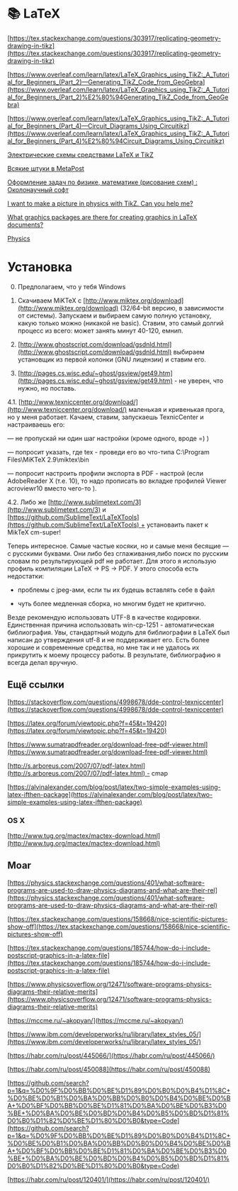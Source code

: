 # 📚 LaTeX

[https://tex.stackexchange.com/questions/303917/replicating-geometry-drawing-in-tikz](https://tex.stackexchange.com/questions/303917/replicating-geometry-drawing-in-tikz)

[https://www.overleaf.com/learn/latex/LaTeX_Graphics_using_TikZ:_A_Tutorial_for_Beginners_(Part_2)—Generating_TikZ_Code_from_GeoGebra](https://www.overleaf.com/learn/latex/LaTeX_Graphics_using_TikZ:_A_Tutorial_for_Beginners_(Part_2)%E2%80%94Generating_TikZ_Code_from_GeoGebra)

[https://www.overleaf.com/learn/latex/LaTeX_Graphics_using_TikZ:_A_Tutorial_for_Beginners_(Part_4)—Circuit_Diagrams_Using_Circuitikz](https://www.overleaf.com/learn/latex/LaTeX_Graphics_using_TikZ:_A_Tutorial_for_Beginners_(Part_4)%E2%80%94Circuit_Diagrams_Using_Circuitikz)

[Электрические схемы средствами LaTeX и TikZ](https://habr.com/ru/post/250541/)

[Всякие штуки в MetaPost](https://habr.com/ru/post/423571/)

[Оформление задач по физике, математике (рисование схем) : Околонаучный софт](https://dxdy.ru/post832675.html)

[I want to make a picture in physics with TikZ. Can you help me?](https://tex.stackexchange.com/questions/482206/i-want-to-make-a-picture-in-physics-with-tikz-can-you-help-me)

[What graphics packages are there for creating graphics in LaTeX documents?](https://tex.stackexchange.com/questions/205/what-graphics-packages-are-there-for-creating-graphics-in-latex-documents)

[Physics](https://ru.overleaf.com/learn/latex/Physics)

# Установка

0. Предполагаем, что у тебя Windows

1. Скачиваем MiKTeX с [http://www.miktex.org/download](http://www.miktex.org/download) (32/64-bit версию, в зависимости от системы). Запускаем и выбираем самую полную установку, какую только можно (никакой не basic). Ставим, это самый долгий процесс из всего: может занять минут 40-120, емнип.

2. [http://www.ghostscript.com/download/gsdnld.html](http://www.ghostscript.com/download/gsdnld.html) выбираем установщик из первой колонки (GNU лицензии) и ставим его.

3. [http://pages.cs.wisc.edu/~ghost/gsview/get49.htm](http://pages.cs.wisc.edu/~ghost/gsview/get49.htm) - не уверен, что нужно, но поставь.

4.1. [http://www.texniccenter.org/download/](http://www.texniccenter.org/download/) маленькая и кривенькая прога, но у меня работает. Качаем, ставим, запускаешь TexnicCenter и настраиваешь его:

— не пропускай ни один шаг настройки (кроме одного, вроде =) )

— попросит указать, где tex - проведи его во что-типа C:\Program Files\MiKTeX 2.9\miktex\bin

— попросит настроить профили экспорта в PDF - настрой (если AdobeReader X (т.е. 10), то надо прописать во вкладке профилей Viewer acroviewr10 вместо чего-то ).

4.2. Либо же [http://www.sublimetext.com/3](http://www.sublimetext.com/3) и [https://github.com/SublimeText/LaTeXTools](https://github.com/SublimeText/LaTeXTools) + установаить пакет к MikTeX cm-super!

Теперь интересное. Самые частые косяки, но и самые меня бесящие — с русскими буквами. Они либо без сглаживания,либо поиск по русским словам по результирующей pdf не работает. Для этого я использую профиль компиляции LaTeX -> PS -> PDF. У этого способа есть недостатки:

- проблемы с jpeg-ами, если ты их будешь вставлять себе в файл

- чуть более медленная сборка, но многим будет не критично.

Везде рекомендую использовать UTF-8 в качестве кодировки. Единственная причина использовать win-cp-1251 - автоматическая библиография. Увы, стандартный модуль для библиографии в LaTeX был написан до утверждения utf-8 и не поддерживает его. Есть более хорошие и современные средства, но мне так и не удалось их прикрутить к моему процессу работы. В результате, библиографию я всегда делал вручную.

## Ещё ссылки

[https://stackoverflow.com/questions/4998678/dde-control-texniccenter](https://stackoverflow.com/questions/4998678/dde-control-texniccenter)

[https://latex.org/forum/viewtopic.php?f=45&t=19420](https://latex.org/forum/viewtopic.php?f=45&t=19420)

[https://www.sumatrapdfreader.org/download-free-pdf-viewer.html](https://www.sumatrapdfreader.org/download-free-pdf-viewer.html)

[http://s.arboreus.com/2007/07/pdf-latex.html](http://s.arboreus.com/2007/07/pdf-latex.html) - cmap

[https://alvinalexander.com/blog/post/latex/two-simple-examples-using-latex-ifthen-package](https://alvinalexander.com/blog/post/latex/two-simple-examples-using-latex-ifthen-package)

### OS X

[http://www.tug.org/mactex/mactex-download.html](http://www.tug.org/mactex/mactex-download.html)

## Moar

[https://physics.stackexchange.com/questions/401/what-software-programs-are-used-to-draw-physics-diagrams-and-what-are-their-rel](https://physics.stackexchange.com/questions/401/what-software-programs-are-used-to-draw-physics-diagrams-and-what-are-their-rel)

[https://tex.stackexchange.com/questions/158668/nice-scientific-pictures-show-off](https://tex.stackexchange.com/questions/158668/nice-scientific-pictures-show-off)

[https://tex.stackexchange.com/questions/185744/how-do-i-include-postscript-graphics-in-a-latex-file](https://tex.stackexchange.com/questions/185744/how-do-i-include-postscript-graphics-in-a-latex-file)

[https://www.physicsoverflow.org/12471/software-programs-physics-diagrams-their-relative-merits](https://www.physicsoverflow.org/12471/software-programs-physics-diagrams-their-relative-merits)

[https://mccme.ru/~akopyan/](https://mccme.ru/~akopyan/)

[https://www.ibm.com/developerworks/ru/library/latex_styles_05/](https://www.ibm.com/developerworks/ru/library/latex_styles_05/)

[https://habr.com/ru/post/445066/](https://habr.com/ru/post/445066/)

[https://habr.com/ru/post/450088](https://habr.com/ru/post/450088)

[https://github.com/search?p=1&q=%D0%9F%D0%BB%D0%BE%D1%89%D0%B0%D0%B4%D1%8C+%D0%BE%D0%B1%D0%BA%D0%BB%D0%B0%D0%B4%D0%BE%D0%BA+%D0%BF%D0%BB%D0%BE%D1%81%D0%BA%D0%BE%D0%B3%D0%BE+%D0%BA%D0%BE%D0%BD%D0%B4%D0%B5%D0%BD%D1%81%D0%B0%D1%82%D0%BE%D1%80%D0%B0&type=Code](https://github.com/search?p=1&q=%D0%9F%D0%BB%D0%BE%D1%89%D0%B0%D0%B4%D1%8C+%D0%BE%D0%B1%D0%BA%D0%BB%D0%B0%D0%B4%D0%BE%D0%BA+%D0%BF%D0%BB%D0%BE%D1%81%D0%BA%D0%BE%D0%B3%D0%BE+%D0%BA%D0%BE%D0%BD%D0%B4%D0%B5%D0%BD%D1%81%D0%B0%D1%82%D0%BE%D1%80%D0%B0&type=Code)

[https://habr.com/ru/post/120401/](https://habr.com/ru/post/120401/)